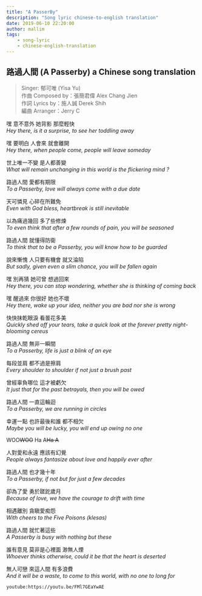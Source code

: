 ```yaml
---
title: "A PasserBy"
description: "Song lyric chinese-to-english translation"
date: 2019-06-10 22:20:00
author: mallim
tags:
    - song-lyric
    - chinese-english-translation
---
```


## 路過人間 (A Passerby) a Chinese song translation

> Singer: 郁可唯 (Yisa Yu) <br/> 作曲 Composed by：張簡君偉 Alex Chang Jien <br/> 作詞 Lyrics by：施人誠 Derek Shih <br/> 編曲 Arranger：Jerry C

嘿 意不意外 她背影 那麼輕快 <br/> _Hey there, is it a surprise, to see her toddling away_

嘿 要明白 人會來 就會離開 <br/> _Hey there, when people come, people will leave someday_

世上唯一不變 是人都善變 <br/> _What will remain unchanging in this world is the flickering mind ?_

路過人間 愛都有期限 <br/> _To a Passerby, love will always come with a due date_

天可憐見 心碎在所難免 <br/> _Even with God bless, heartbreak is still inevitable_

以為痛過幾回 多了些修煉 <br/> _To even think that after a few rounds of pain, you will be seasoned_

路過人間 就懂得防衛 <br/> _To think that to be a Passerby, you will know how to be guarded_

說來慚愧 人只要有機會 就又淪陷 <br/> _But sadly, given even a slim chance, you will be fallen again_

嘿 別再猜 她可曾 想過回來 <br/> _Hey there, you can stop wondering, whether she is thinking of coming back_

嘿 醒過來 你很好 她也不壞 <br/> _Hey there, wake up your idea, neither you are bad nor she is wrong_

快快抹乾眼淚 看曇花多美 <br/> _Quickly shed off your tears, take a quick look at the forever pretty night-blooming cereus_

路過人間 無非一瞬間 <br/> _To a Passerby, life is just a blink of an eye_

每段並肩 都不過是擦肩 <br/> _Every shoulder to shoulder if not just a brush past_

曾經辜負哪位 這才被虧欠 <br/> _It just that for the past betrayals, then you will be owed_

路過人間 一直這輪迴 <br/> _To a Passerby, we are running in circles_

幸運一點 也許最後和誰 都不相欠 <br/> _Maybe you will be lucky, you will end up owing no one_

WOO~~WOO~~ Ha A~~Ha A~~ <br/>

人對愛和永遠 應該有幻覺 <br/> _People always fantasize about love and happily ever after_

路過人間 也才幾十年 <br/> _To a Passerby, if not but for just a few decades_

卻為了愛 勇於蹉跎歲月 <br/> _Because of love, we have the courage to drift with time_

相遇離別 貪瞋愛痴怨 <br/> _With cheers to the Five Poisons (klesas)_

路過人間 就忙著這些 <br/> _A Passerby is busy with nothing but these_

誰有意見 莫非是心裡面 渺無人煙 <br/> _Whoever thinks otherwise, could it be that the heart is deserted_

無人可戀 來這人間 有多浪費 <br/> _And it will be a waste, to come to this world, with no one to long for_

`youtube:https://youtu.be/FMl7GEaYwAE`